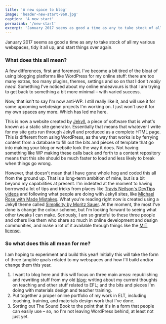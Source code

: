 ```yaml
---
title: 'A new space to blog'
image: 'header-new-start-960.jpg'
caption: 'A new start'
permalink: '/new-start'
excerpt: 'January 2017 seems as good a time as any to take stock of all my various webspaces, tidy it all up, and start things over again.'
---
```

January 2017 seems as good a time as any to take stock of all my various webspaces, tidy it all up, and start things over again.
<!--more-->

### What does this all mean?

A few differences, first and foremost. I've become a bit tired of the bloat of using blogging platforms like WordPress for my online stuff: there are too many extras, too many plugins, themes, settings and so on that I don't *really need*. Something I've noticed about my online endeavours is that I am trying to get back to something a bit more minimal – with varied success.

Now, that isn't to say I'm now anti-WP. I still really like it, and will use it for some upcoming webdesign projects I'm working on. I just won't use it for my own spaces any more. Which has led me here.

This is now a website created by [Jekyll](https://jekyllrb.com), a piece of software that is what's known as a static site generator. Essentially that means that whatever I write for my site gets run through Jekyll and produced as a complete HTML page. This is different from using WordPress, as the way that works is by ferrying content from a database to fill out the bits and pieces of template that go into making your blog or website look the way it does. Not having something like WP making these calls back and forth to a content repository means that this site should be much faster to load and less likely to break when things go wrong.

However, that doesn't mean that I have gone whole hog and coded this all from the ground up. That is a long-term ambition of mine, but is a bit beyond my capabilities at present. I'm indebted at the moment to having borrowed a lot of tips and tricks from places like [Travis Neilson's DevTips videos](https://www.youtube.com/watch?v=otVIEWxN71g) and following what people are doing with Jekyll sites, like [Michael Rose with Made Mistakes](https://mademistakes.com/). What you're reading right now is created using a Jekyll theme called [Simplicity by Moritz Sauer](https://phlow.github.io/simplicity/). At the moment, the most I've done is change the colour scheme, but I'm looking forward to seeing what other tweaks I can make. Seriously, I am so grateful to these three people and others like them who share so much in online development and design communities, and make a lot of it available through things like the [MIT license](https://en.wikipedia.org/wiki/MIT_License).

### So what does this all mean for me?

I am hoping to experiment and build this year! Initially this will take the form of three tangible goals related to my webspaces and how I'll build and/or change them this year.

1. I want to blog here and this will focus on three main areas: republishing and rewriting stuff from my old [blog](http://mikejharrison.com); writing about my current thoughts on teaching and other stuff related to EFL; and the bits and pieces I'm doing with materials design and teacher training.
2. Put together a proper online portfolio of my work in ELT, including teaching, training, and materials design work that I've done.
3. Sorting out The Sound Book to the point that it's in a form that people can easily use – so, no I'm not leaving WordPress behind, at least not just yet.
